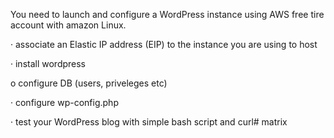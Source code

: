 You need to launch and configure a WordPress instance using AWS free tire account with amazon Linux.

·       associate an Elastic IP address (EIP) to the instance you are using to host

·       install wordpress

o   configure DB (users, priveleges etc)

·       configure wp-config.php

·       test your WordPress blog with simple bash script and curl# matrix
